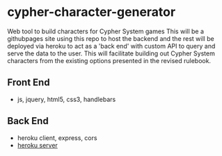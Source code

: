 # cypher-character-generator
Web tool to build characters for Cypher System games
This will be a githubpages site using this repo to host the backend and the rest will be deployed via heroku to act as a 'back end' with custom API to query and serve the data to the user.
This will facilitate building out Cypher System characters from the existing options presented in the revised rulebook.

## Front End
* js, jquery, html5, css3, handlebars

## Back End
* heroku client, express, cors
* [heroku server](https://csgcharacterbuilder.herokuapp.com/)

